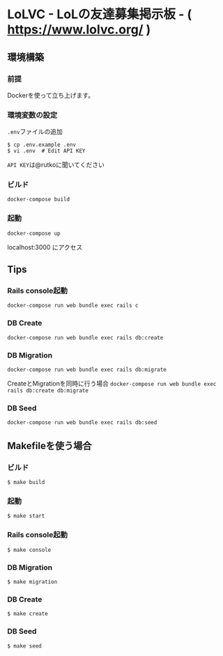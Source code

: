 
# LoLVC - LoLの友達募集掲示板 - ( https://www.lolvc.org/ ) 




## 環境構築

### 前提
Dockerを使って立ち上げます。

### 環境変数の設定
`.env`ファイルの追加

```
$ cp .env.example .env
$ vi .env  # Edit API KEY
```

`API KEY`は@rutkoに聞いてください

### ビルド
`docker-compose build`

### 起動
`docker-compose up`

localhost:3000 にアクセス

## Tips

### Rails console起動
`docker-compose run web bundle exec rails c`

### DB Create
`docker-compose run web bundle exec rails db:create`

### DB Migration
`docker-compose run web bundle exec rails db:migrate`

CreateとMigrationを同時に行う場合
`docker-compose run web bundle exec rails db:create db:migrate`

### DB Seed
`docker-compose run web bundle exec rails db:seed`


## Makefileを使う場合

### ビルド
`$ make build`

### 起動
`$ make start`

### Rails console起動
`$ make console`

### DB Migration
`$ make migration`

### DB Create
`$ make create`

### DB Seed
`$ make seed`
